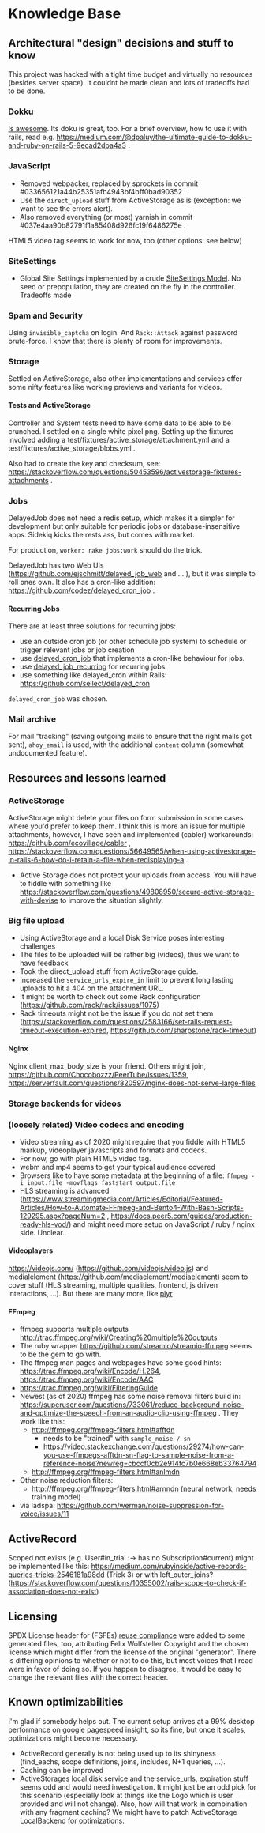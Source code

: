 # Knowledge Base

## Architectural "design" decisions and stuff to know

This project was hacked with a tight time budget and virtually no resources
(besides server space). It couldnt be made clean and lots of tradeoffs had to be
done.

### Dokku

[Is awesome](http://dokku.viewdocs.io). Its doku is great, too. For a brief overview, how to use it with
rails, read e.g.
https://medium.com/@dpaluy/the-ultimate-guide-to-dokku-and-ruby-on-rails-5-9ecad2dba4a3
.

### JavaScript

* Removed webpacker, replaced by sprockets in commit
  #033656121a44b25351afb4943bf4bff0bad90352 .
* Use the `direct_upload` stuff from ActiveStorage as is (exception: we want to
  see the errors alert).
* Also removed everything (or most) yarnish in commit
  #037e4aa90b82791f1a85408d926fc19f6486275e .

HTML5 video tag seems to work for now, too (other options: see below)

### SiteSettings

* Global Site Settings implemented by a crude [SiteSettings
  Model](app/model/site_settings). No seed or prepopulation, they are created on
  the fly in the controller. Tradeoffs made

### Spam and Security

Using `invisible_captcha` on login.
And `Rack::Attack` against password brute-force. I know that there is plenty of
room for improvements.

### Storage

Settled on ActiveStorage, also other implementations and services offer some
nifty features like working previews and variants for videos.

#### Tests and ActiveStorage

Controller and System tests need to have some data to be able to be crunched. I
settled on a single white pixel png. Setting up the fixtures involved adding a
test/fixtures/active_storage/attachment.yml and a
test/fixtures/active_storage/blobs.yml .

Also had to create the key and checksum, see:
https://stackoverflow.com/questions/50453596/activestorage-fixtures-attachments
.


### Jobs

DelayedJob does not need a redis setup, which makes it a simpler for
development but only suitable for periodic jobs or database-insensitive apps.
Sidekiq kicks the rests ass, but comes with market.

For production, `worker: rake jobs:work` should do the trick.

DelayedJob has two Web UIs (https://github.com/ejschmitt/delayed_job_web and ... ), but it was simple to roll ones own.
It also has a cron-like addition: https://github.com/codez/delayed_cron_job .

#### Recurring Jobs

There are at least three solutions for recurring jobs:

- use an outside cron job (or other schedule job system) to schedule or
  trigger relevant jobs or job creation
- use [delayed_cron_job](https://github.com/codez/delayed_cron_job) that
  implements a cron-like behaviour for jobs.
- use [delayed_job_recurring](https://github.com/amitree/delayed_job_recurring)
  for recurring jobs
- use something like delayed_cron within Rails: https://github.com/sellect/delayed_cron

`delayed_cron_job` was chosen.

### Mail archive

For mail "tracking" (saving outgoing mails to ensure that the right mails got
sent), `ahoy_email` is used, with the additional `content` column (somewhat
undocumented feature).

## Resources and lessons learned

### ActiveStorage

ActiveStorage might delete your files on form submission in some cases where
you'd prefer to keep them. I think this is more an issue for multiple
attachments, however, I have seen and implemented (cabler) workarounds:
https://github.com/ecovillage/cabler ,
https://stackoverflow.com/questions/56649565/when-using-activestorage-in-rails-6-how-do-i-retain-a-file-when-redisplaying-a
.

* Active Storage does not protect your uploads from access. You will have to
  fiddle with something like 
  https://stackoverflow.com/questions/49808950/secure-active-storage-with-devise
  to improve the situation slightly. 

### Big file upload

* Using ActiveStorage and a local Disk Service poses interesting challenges
* The files to be uploaded will be rather big (videos), thus we want to have
  feedback
* Took the direct_upload stuff from ActiveStorage guide.
* Increased the `service_urls_expire_in` limit to prevent long lasting uploads
  to hit a 404 on the attachment URL.
* It might be worth to check out some Rack configuration (https://github.com/rack/rack/issues/1075)
* Rack timeouts might not be the issue if you do not set them (https://stackoverflow.com/questions/2583166/set-rails-request-timeout-execution-expired, https://github.com/sharpstone/rack-timeout)

#### Nginx

Nginx client_max_body_size is your friend. Others might join,
https://github.com/Chocobozzz/PeerTube/issues/1359, https://serverfault.com/questions/820597/nginx-does-not-serve-large-files

### Storage backends for videos


### (loosely related) Video codecs and encoding

* Video streaming as of 2020 might require that you fiddle with HTML5 markup,
  videoplayer javascripts and formats and codecs.
* For now, go with plain HTML5 video tag.
* webm and mp4 seems to get your typical audience covered
* Browsers like to have some metadata at the beginning of a file:
  `ffmpeg -i input.file -movflags faststart output.file`
* HLS streaming is advanced
  (https://www.streamingmedia.com/Articles/Editorial/Featured-Articles/How-to-Automate-FFmpeg-and-Bento4-With-Bash-Scripts-129295.aspx?pageNum=2
  , https://docs.peer5.com/guides/production-ready-hls-vod/) and might need more setup on JavaScript / ruby / nginx side. Unclear.

#### Videoplayers

https://videojs.com/ (https://github.com/videojs/video.js) and medialelement (https://github.com/mediaelement/mediaelement) seem to cover stuff (HLS streaming, multiple qualities, frontend, js driven interactions, ...). But there are many
more, like [plyr](https://github.com/sampotts/plyr.)

#### FFmpeg

* ffmpeg supports multiple outputs http://trac.ffmpeg.org/wiki/Creating%20multiple%20outputs
* The ruby wrapper https://github.com/streamio/streamio-ffmpeg seems to be the
  gem to go with.
* The ffmpeg man pages and webpages have some good hints: https://trac.ffmpeg.org/wiki/Encode/H.264, https://trac.ffmpeg.org/wiki/Encode/AAC
* https://trac.ffmpeg.org/wiki/FilteringGuide
* Newest (as of 2020) ffmpeg has some noise removal filters build in: https://superuser.com/questions/733061/reduce-background-noise-and-optimize-the-speech-from-an-audio-clip-using-ffmpeg . They work like this:
  * http://ffmpeg.org/ffmpeg-filters.html#afftdn
    - needs to be "trained" with `sample_noise / sn`
    - https://video.stackexchange.com/questions/29274/how-can-you-use-ffmpegs-afftdn-sn-flag-to-sample-noise-from-a-reference-noise?newreg=cbccf0cb2e914fc7b0e668eb33764794
  * http://ffmpeg.org/ffmpeg-filters.html#anlmdn
* Other noise reduction filters:
  * http://ffmpeg.org/ffmpeg-filters.html#arnndn (neural network, needs training
    model)
* via ladspa: https://github.com/werman/noise-suppression-for-voice/issues/11

## ActiveRecord

Scoped not exists (e.g. User#in_trial :-> has no Subscription#current) might be
implemented like this:
https://medium.com/rubyinside/active-records-queries-tricks-2546181a98dd (Trick
3) or with left_outer_joins? (https://stackoverflow.com/questions/10355002/rails-scope-to-check-if-association-does-not-exist)

## Licensing

SPDX License header for (FSFEs) [reuse compliance](https://reuse.software/) were
added to some generated files, too, attributing Felix Wolfsteller Copyright and
the chosen license which might differ from the license of the original
"generator". There is differing opinions to whether or
not to do this, but most voices that I read were in favor of doing so. If you
happen to disagree, it would be easy to change the relevant files with the
correct header.

## Known optimizabilities

I'm glad if somebody helps out. The current setup arrives at a 99% desktop
performance on google pagespeed insight, so its fine, but once it scales,
optimizations might become necessary.

+ ActiveRecord generally is not being used up to its shinyness (find_eachs, scope
definitions, joins, includes, N+1 queries, ...).
+ Caching can be improved
+ ActiveStorages local disk service and the service_urls, expiration stuff seems
  odd and would need investigation. It might just be an odd pick for this
scenario (especially look at things like the Logo which is user provided and
will not change). Also, how will that work in combination with any fragment
caching? We might have to patch ActiveStorage LocalBackend for optimizations.


